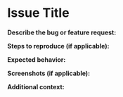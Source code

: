 # Issue Title

**Describe the bug or feature request:**

**Steps to reproduce (if applicable):**

**Expected behavior:**

**Screenshots (if applicable):**

**Additional context:**
